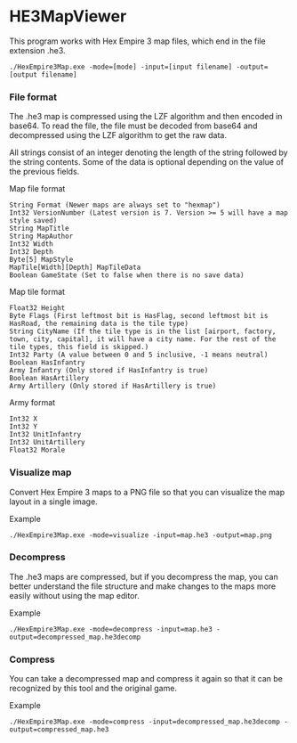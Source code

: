 # HE3MapViewer

This program works with Hex Empire 3 map files, which end in the file extension .he3.

```
./HexEmpire3Map.exe -mode=[mode] -input=[input filename] -output=[output filename]
```

### File format

The .he3 map is compressed using the LZF algorithm and then encoded in base64. To read the file, the file must be decoded from base64 and decompressed using the LZF algorithm to get the raw data.

All strings consist of an integer denoting the length of the string followed by the string contents. Some of the data is optional depending on the value of the previous fields.

Map file format
```
String Format (Newer maps are always set to "hexmap")
Int32 VersionNumber (Latest version is 7. Version >= 5 will have a map style saved)
String MapTitle
String MapAuthor
Int32 Width
Int32 Depth
Byte[5] MapStyle
MapTile[Width][Depth] MapTileData
Boolean GameState (Set to false when there is no save data)
```

Map tile format
```
Float32 Height
Byte Flags (First leftmost bit is HasFlag, second leftmost bit is HasRoad, the remaining data is the tile type)
String CityName (If the tile type is in the list [airport, factory, town, city, capital], it will have a city name. For the rest of the tile types, this field is skipped.)
Int32 Party (A value between 0 and 5 inclusive, -1 means neutral)
Boolean HasInfantry
Army Infantry (Only stored if HasInfantry is true)
Boolean HasArtillery
Army Artillery (Only stored if HasArtillery is true)
```

Army format
```
Int32 X
Int32 Y
Int32 UnitInfantry 
Int32 UnitArtillery
Float32 Morale
```

### Visualize map

Convert Hex Empire 3 maps to a PNG file so that you can visualize the map layout in a single image.

Example
```
./HexEmpire3Map.exe -mode=visualize -input=map.he3 -output=map.png
```

### Decompress

The .he3 maps are compressed, but if you decompress the map, you can better understand the file structure and make changes
to the maps more easily without using the map editor.

Example
```
./HexEmpire3Map.exe -mode=decompress -input=map.he3 -output=decompressed_map.he3decomp
```

### Compress

You can take a decompressed map and compress it again so that it can be recognized by this tool and the original game.

Example
```
./HexEmpire3Map.exe -mode=compress -input=decompressed_map.he3decomp -output=compressed_map.he3
```
